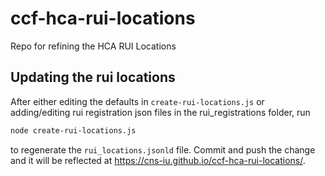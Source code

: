 # ccf-hca-rui-locations
Repo for refining the HCA RUI Locations

## Updating the rui locations

After either editing the defaults in `create-rui-locations.js` or adding/editing rui registration json files in the rui_registrations folder, run

```bash
node create-rui-locations.js
```

to regenerate the `rui_locations.jsonld` file. Commit and push the change and it will be reflected at <https://cns-iu.github.io/ccf-hca-rui-locations/>.
